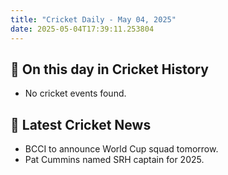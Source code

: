```yaml
---
title: "Cricket Daily - May 04, 2025"
date: 2025-05-04T17:39:11.253804
---
```


## 🏏 On this day in Cricket History
- No cricket events found.

## 📰 Latest Cricket News
- BCCI to announce World Cup squad tomorrow.
- Pat Cummins named SRH captain for 2025.